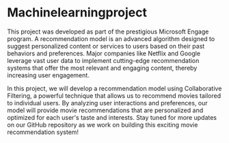 # Machinelearningproject
This project was developed as part of the prestigious Microsoft Engage program. 
A recommendation model is an advanced algorithm designed to suggest personalized content or services to users based on their past behaviors and preferences.
Major companies like Netflix and Google leverage vast user data to implement cutting-edge recommendation systems that offer the most relevant and engaging content, 
thereby increasing user engagement.

In this project, we will develop a recommendation model using Collaborative Filtering, a powerful technique that allows us to recommend movies tailored to 
individual users. By analyzing user interactions and preferences, our model will provide movie recommendations that are personalized and optimized for each user's 
taste and interests.
Stay tuned for more updates on our GitHub repository as we work on building this exciting movie recommendation system!
